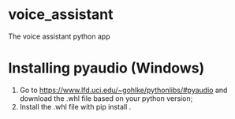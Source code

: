 # voice_assistant
The voice assistant python app

# Installing pyaudio (Windows)

1. Go to https://www.lfd.uci.edu/~gohlke/pythonlibs/#pyaudio and download the .whl file based on your python version;
2. Install the .whl file with pip install <file name>.
